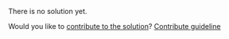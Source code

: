 
There is no solution yet.

Would you like to [contribute to the solution](https://github.com/BFEdev/BFE.dev-solutions/blob/main/question/long-polling-vs-sever-sent-event-vs-websocket_en.md)? [Contribute guideline](https://github.com/BFEdev/BFE.dev-solutions#how-to-contribute)
